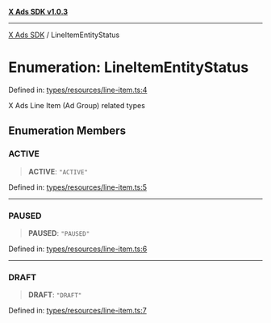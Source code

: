 [**X Ads SDK v1.0.3**](../README.md)

***

[X Ads SDK](../globals.md) / LineItemEntityStatus

# Enumeration: LineItemEntityStatus

Defined in: [types/resources/line-item.ts:4](https://github.com/kage1020/x-ads-sdk/blob/main/src/types/resources/line-item.ts#L4)

X Ads Line Item (Ad Group) related types

## Enumeration Members

### ACTIVE

> **ACTIVE**: `"ACTIVE"`

Defined in: [types/resources/line-item.ts:5](https://github.com/kage1020/x-ads-sdk/blob/main/src/types/resources/line-item.ts#L5)

***

### PAUSED

> **PAUSED**: `"PAUSED"`

Defined in: [types/resources/line-item.ts:6](https://github.com/kage1020/x-ads-sdk/blob/main/src/types/resources/line-item.ts#L6)

***

### DRAFT

> **DRAFT**: `"DRAFT"`

Defined in: [types/resources/line-item.ts:7](https://github.com/kage1020/x-ads-sdk/blob/main/src/types/resources/line-item.ts#L7)
